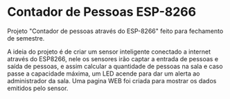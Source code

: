 # Contador de Pessoas ESP-8266

Projeto "Contador de pessoas através do ESP-8266" feito para fechamento de semestre. 

A ideia do projeto é de criar um sensor inteligente conectado a internet através do ESP8266, nele os sensores irão captar a entrada de pessoas e saída de pessoas, e assim calcular a quantidade de pessoas na sala e caso passe a capacidade máxima, um LED acende para dar um alerta ao administrador da sala. Uma pagina WEB foi criada para mostrar os dados emitidos pelo sensor.
